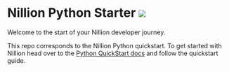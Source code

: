 # Nillion Python Starter <a href="https://github.com/NillionNetwork/nillion-python-starter/blob/main/LICENSE"><img src="https://img.shields.io/badge/license-MIT-blue.svg"></a>

Welcome to the start of your Nillion developer journey.

This repo corresponds to the Nillion Python quickstart. To get started with Nillion head over to the [Python QuickStart docs](https://docs.nillion.com/python-quickstart) and follow the quickstart guide. 
